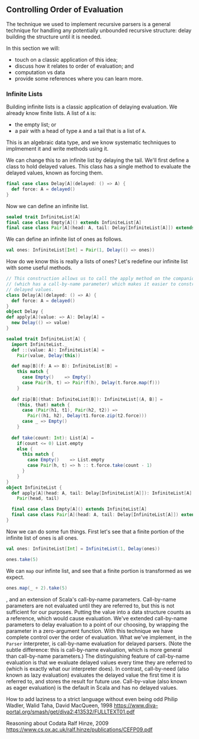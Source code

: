 ## Controlling Order of Evaluation

The technique we used to implement recursive parsers is a general technique for handling any potentially unbounded recursive structure: delay building the structure until it is needed.

In this section we will:

- touch on a classic application of this idea;
- discuss how it relates to order of evaluation; and
- computation vs data
- provide some references where you can learn more.


### Infinite Lists

Building infinite lists is a classic application of delaying evaluation. We already know finite lists. A list of `A` is:

- the empty list; or
- a pair with a head of type `A` and a tail that is a list of `A`.

This is an algebraic data type, and we know systematic techniques to implmement it and write methods using it.

We can change this to an infinite list by delaying the tail. We'll first define a class to hold delayed values. This class has a single method to evaluate the delayed values, known as forcing them.

```scala mdoc:silent:reset-object
final case class Delay[A](delayed: () => A) {
  def force: A = delayed()
}
```

Now we can define an infinite list.

```scala mdoc:silent
sealed trait InfiniteList[A]
final case class Empty[A]() extends InfiniteList[A]
final case class Pair[A](head: A, tail: Delay[InfiniteList[A]]) extends InfiniteList[A]
```

We can define an infinite list of ones as follows.

```scala mdoc:silent
val ones: InfiniteList[Int] = Pair(1, Delay(() => ones))
```

How do we know this is really a lists of ones? Let's redefine our infinite list with some useful methods.

```scala mdoc:reset-object:silent
// This construction allows us to call the apply method on the companion object
// (which has a call-by-name parameter) which makes it easier to construction
// delayed values.
class Delay[A](delayed: () => A) {
  def force: A = delayed()
}
object Delay {
def apply[A](value: => A): Delay[A] =
  new Delay(() => value)
}

sealed trait InfiniteList[A] {
  import InfiniteList._
  def ::(value: A): InfiniteList[A] = 
    Pair(value, Delay(this))

  def map[B](f: A => B): InfiniteList[B] =
    this match {
      case Empty()    => Empty()
      case Pair(h, t) => Pair(f(h), Delay(t.force.map(f)))
    }
    
  def zip[B](that: InfiniteList[B]): InfiniteList[(A, B)] =
    (this, that) match {
      case (Pair(h1, t1), Pair(h2, t2)) =>
        Pair((h1, h2), Delay(t1.force.zip(t2.force)))
      case _ => Empty()
    }
    
  def take(count: Int): List[A] =
    if(count <= 0) List.empty
    else {
      this match {
        case Empty()    => List.empty
        case Pair(h, t) => h :: t.force.take(count - 1)
      }
    }
}
object InfiniteList {
  def apply[A](head: A, tail: Delay[InfiniteList[A]]): InfiniteList[A] =
    Pair(head, tail)

  final case class Empty[A]() extends InfiniteList[A]
  final case class Pair[A](head: A, tail: Delay[InfiniteList[A]]) extends InfiniteList[A]
}
```

Now we can do some fun things. First let's see that a finite portion of the infinite list of ones is all ones.

```scala mdoc:silent
val ones: InfiniteList[Int] = InfiniteList(1, Delay(ones))
```
```scala mdoc
ones.take(5)
```

We can `map` our infinte list, and see that a finite portion is transformed as we expect.

```scala mdoc
ones.map(_ + 2).take(5)
```

, and an extension of Scala's call-by-name parameters. Call-by-name parameters are not evaluated until they are referred to, but this is not sufficient for our purposes. Putting the value into a data structure counts as a reference, which would cause evaluation. We've extended call-by-name parameters to delay evaluation to a point of our choosing, by wrapping the parameter in a zero-argument function. With this technique we have complete control over the order of evaluation. What we've implement, in the `Parser` interpreter, is call-by-name evaluation for delayed parsers. (Note the subtle difference: this is call-by-name evaluation, which is more general than call-by-name parameters.) The distinguishing feature of call-by-name evaluation is that we evaluate delayed values every time they are referred to (which is exactly what our interpreter does). In contrast, call-by-need (also known as lazy evaluation) evaluates the delayed value the first time it is referred to, and stores the result for future use. Call-by-value (also known as eager evaluation) is the default in Scala and has no delayed values.


How to add laziness to a strict language without even being odd
Philip Wadler, Walid Taha, David MacQueen, 1998
https://www.diva-portal.org/smash/get/diva2:413532/FULLTEXT01.pdf

Reasoning about Codata
Ralf Hinze, 2009
https://www.cs.ox.ac.uk/ralf.hinze/publications/CEFP09.pdf
